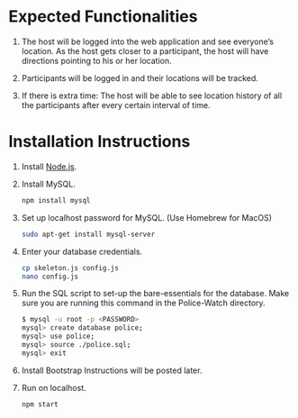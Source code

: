 # Expected Functionalities

1. The host will be logged into the web application and see everyone’s
   location. As the host gets closer to a participant, the host will have
   directions pointing to his or her location.

2. Participants will be logged in and their locations will be tracked.

3. If there is extra time: The host will be able to see location history of all
   the participants after every certain interval of time.

# Installation Instructions

1. Install [Node.js](https://nodejs.org/en/download/).
2. Install MySQL.
   ```bash
   npm install mysql
   ```
3. Set up localhost password for MySQL. (Use Homebrew for MacOS)
   ```bash
   sudo apt-get install mysql-server
   ```

4. Enter your database credentials.
   ```bash
   cp skeleton.js config.js
   nano config.js
   ```

5. Run the SQL script to set-up the bare-essentials for the database. Make sure
   you are running this command in the Police-Watch directory.
   ```bash
   $ mysql -u root -p <PASSWORD>
   mysql> create database police;
   mysql> use police;
   mysql> source ./police.sql;
   mysql> exit
   ```

6. Install Bootstrap
   Instructions will be posted later.

7. Run on localhost.
   ```bash
   npm start
   ```
